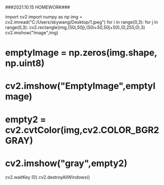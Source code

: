###2021.10.15 HOMEWORK###

import cv2
import numpy as np
img = cv2.imread("C:/Users/skywang/Desktop/1.jpeg")
for i in range(0,3):
    for j in range(0,3):
        cv2.rectangle(img,(50*i,50*j),(50*i+50,50*j+50),(0,255,0),3)
cv2.imshow("Image",img)
# emptyImage = np.zeros(img.shape, np.uint8)
# cv2.imshow("EmptyImage",emptyImage)
# empty2 = cv2.cvtColor(img,cv2.COLOR_BGR2GRAY)
# cv2.imshow("gray",empty2)
cv2.waitKey (0)
cv2.destroyAllWindows()
